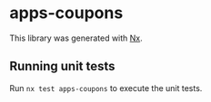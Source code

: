 # apps-coupons

This library was generated with [Nx](https://nx.dev).

## Running unit tests

Run `nx test apps-coupons` to execute the unit tests.
